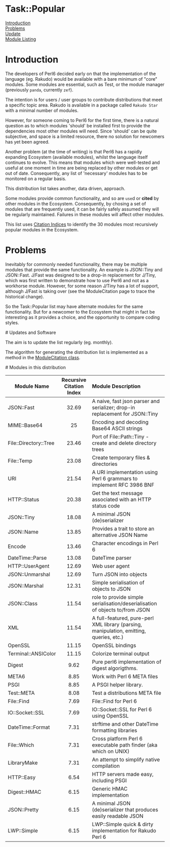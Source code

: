 # Task::Popular
[Introduction](#intro)  
[Problems](#probs)  
[Update](#update)  
[Module Listing](#mods)

# Introduction

The developers of Perl6 decided early on that the implementation
of the language (eg. Rakudo) would be available with a bare minimum of "core" modules.
Some modules are essential, such as Test, or the module manager (previously `panda`, currently `zef`).

The intention is for users / user groups to contribute distributions that meet a specific topic area.
Rakudo is available in a package called `Rakudo Star` with a minimal number of modules.

However, for someone coming to Perl6 for the first time, there is a natural question as to which
modules 'should' be installed first to provide the dependencies most other modules will need.
Since 'should' can be quite subjective, and space is a limited resource, there no solution for newcomers has yet been agreed.

Another problem (at the time of writing) is that Perl6 has a rapidly expanding Ecosystem (available modules),
whilst the language itself
continues to evolve. This means that modules which were well-tested and useful at one moment in time are being
replaced by other modules or get out of date. Consequently, any list of 'necessary' modules has to
be monitored on a regular basis.

This distribution list takes another, data driven, approach.

Some modules provide common functionality, and so are `use`d or **cited** by other modules in the Ecosystem.
Consequently, by chosing a set of modules that are
frequently used, it can be fairly safely assumed they will be regularly maintained. Failures in these modules will affect other modules.

This list uses [Citation Indices](http://finanalyst.github.io/ModuleCitation/) to identify the 30 modules most recursively popular modules in the Ecosystem.

# Problems

Inevitably for commonly needed functionality, there may be multiple modules that provide the same functionality.
An example is JSON::Tiny and JSON::Fast. J/Fast was designed to be a drop-in replacement for J/Tiny, which
was first written to demonstrate how to use Perl6 and not as a workhorse module. However, for some reason J/Tiny
has a lot of support, although J/Fast is taking over (see the  ModuleCitation page to trace the historical change).

So the Task::Popular list may have alternate modules for the same functionality. But for a newcomer to the Ecosystem
that might in fact be interesting as it provides a choice, and the opportunity to compare coding styles.

<a name="update"/>  
# Updates and Software

The aim is to update the list regularly (eg. monthly).

The algorithm for generating the distribution list is implemented as a method in the [ModuleCitation class](https://github.com/finanalyst/ModuleCitation).

<a name="mods"/>  
# Modules in this distribution

| Module Name | Recursive Citation Index | Module Description |
|---| :---: | :--- |
| JSON::Fast | 32.69 | A naive, fast json parser and serializer; drop-in replacement for JSON::Tiny |
| MIME::Base64 | 25 | Encoding and decoding Base64 ASCII strings |
| File::Directory::Tree | 23.46 | Port of File::Path::Tiny - create and delete directory trees |
| File::Temp | 23.08 | Create temporary files & directories |
| URI | 21.54 | A URI implementation using Perl 6 grammars to implement RFC 3986 BNF |
| HTTP::Status | 20.38 | Get the text message associated with an HTTP status code |
| JSON::Tiny | 18.08 | A minimal JSON (de)serializer |
| JSON::Name | 13.85 | Provides a trait to store an alternative JSON Name |
| Encode | 13.46 | Character encodings in Perl 6 |
| DateTime::Parse | 13.08 | DateTime parser |
| HTTP::UserAgent | 12.69 | Web user agent |
| JSON::Unmarshal | 12.69 | Turn JSON into objects |
| JSON::Marshal | 12.31 | Simple serialisation of objects to JSON |
| JSON::Class | 11.54 | role to provide simple serialisation/deserialisation of objects to/from JSON |
| XML | 11.54 | A full-featured, pure-perl XML library (parsing, manipulation, emitting, queries, etc.) |
| OpenSSL | 11.15 | OpenSSL bindings |
| Terminal::ANSIColor | 11.15 | Colorize terminal output |
| Digest | 9.62 | Pure perl6 implementation of digest algorigthms. |
| META6 | 8.85 | Work with Perl 6 META files |
| PSGI | 8.85 | A PSGI helper library. |
| Test::META | 8.08 | Test a distributions META file |
| File::Find | 7.69 | File::Find for Perl 6 |
| IO::Socket::SSL | 7.69 | IO::Socket::SSL for Perl 6 using OpenSSL |
| DateTime::Format | 7.31 | strftime and other DateTime formatting libraries |
| File::Which | 7.31 | Cross platform Perl 6 executable path finder (aka which on UNIX) |
| LibraryMake | 7.31 | An attempt to simplify native compilation |
| HTTP::Easy | 6.54 | HTTP servers made easy, including PSGI |
| Digest::HMAC | 6.15 | Generic HMAC implementation |
| JSON::Pretty | 6.15 | A minimal JSON (de)serializer that produces easily readable JSON |
| LWP::Simple | 6.15 | LWP::Simple quick & dirty implementation for Rakudo Perl 6 |